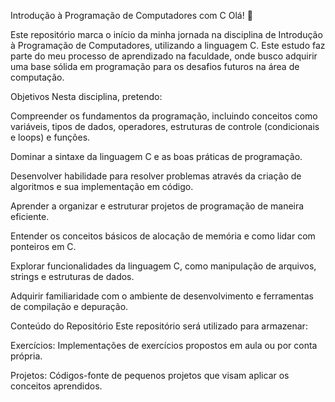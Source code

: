Introdução à Programação de Computadores com C
Olá! 👋

Este repositório marca o início da minha jornada na disciplina de Introdução à Programação de Computadores, utilizando a linguagem C. Este estudo faz parte do meu processo de aprendizado na faculdade, onde busco adquirir uma base sólida em programação para os desafios futuros na área de computação.

Objetivos
Nesta disciplina, pretendo:

Compreender os fundamentos da programação, incluindo conceitos como variáveis, tipos de dados, operadores, estruturas de controle (condicionais e loops) e funções.

Dominar a sintaxe da linguagem C e as boas práticas de programação.

Desenvolver habilidade para resolver problemas através da criação de algoritmos e sua implementação em código.

Aprender a organizar e estruturar projetos de programação de maneira eficiente.

Entender os conceitos básicos de alocação de memória e como lidar com ponteiros em C.

Explorar funcionalidades da linguagem C, como manipulação de arquivos, strings e estruturas de dados.

Adquirir familiaridade com o ambiente de desenvolvimento e ferramentas de compilação e depuração.

Conteúdo do Repositório
Este repositório será utilizado para armazenar:

Exercícios: Implementações de exercícios propostos em aula ou por conta própria.

Projetos: Códigos-fonte de pequenos projetos que visam aplicar os conceitos aprendidos.


